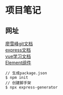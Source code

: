 # 项目笔记

## 网址
[廖雪峰git文档](https://www.liaoxuefeng.com/wiki/896043488029600/896827951938304)  
[express文档](https://www.cnblogs.com/mq0036/p/5243312.html)  
[vue学习文档](https://cn.vuejs.org/v2/guide/)  
[Element组件](https://element.eleme.cn/#/zh-CN/component/input)


```
// 生成package.json
$ npm init
// 创建脚手架
$ npx express-generator
```
